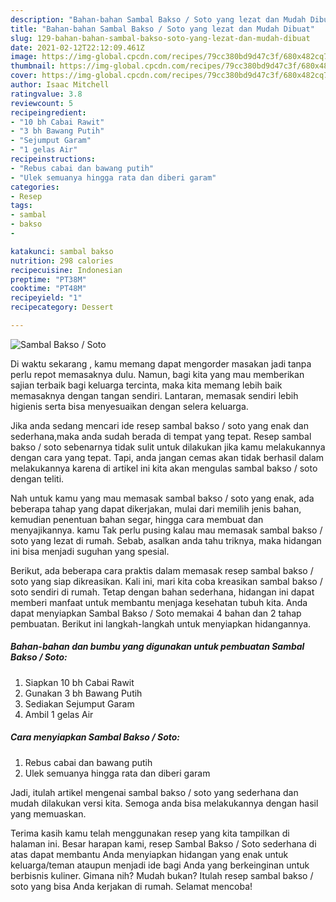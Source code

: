 ```yaml
---
description: "Bahan-bahan Sambal Bakso / Soto yang lezat dan Mudah Dibuat"
title: "Bahan-bahan Sambal Bakso / Soto yang lezat dan Mudah Dibuat"
slug: 129-bahan-bahan-sambal-bakso-soto-yang-lezat-dan-mudah-dibuat
date: 2021-02-12T22:12:09.461Z
image: https://img-global.cpcdn.com/recipes/79cc380bd9d47c3f/680x482cq70/sambal-bakso-soto-foto-resep-utama.jpg
thumbnail: https://img-global.cpcdn.com/recipes/79cc380bd9d47c3f/680x482cq70/sambal-bakso-soto-foto-resep-utama.jpg
cover: https://img-global.cpcdn.com/recipes/79cc380bd9d47c3f/680x482cq70/sambal-bakso-soto-foto-resep-utama.jpg
author: Isaac Mitchell
ratingvalue: 3.8
reviewcount: 5
recipeingredient:
- "10 bh Cabai Rawit"
- "3 bh Bawang Putih"
- "Sejumput Garam"
- "1 gelas Air"
recipeinstructions:
- "Rebus cabai dan bawang putih"
- "Ulek semuanya hingga rata dan diberi garam"
categories:
- Resep
tags:
- sambal
- bakso
- 

katakunci: sambal bakso  
nutrition: 298 calories
recipecuisine: Indonesian
preptime: "PT38M"
cooktime: "PT48M"
recipeyield: "1"
recipecategory: Dessert

---
```



![Sambal Bakso / Soto](https://img-global.cpcdn.com/recipes/79cc380bd9d47c3f/680x482cq70/sambal-bakso-soto-foto-resep-utama.jpg)

Di waktu  sekarang , kamu memang dapat mengorder masakan jadi tanpa perlu repot memasaknya dulu. Namun, bagi kita yang mau memberikan sajian terbaik bagi keluarga tercinta, maka kita memang lebih baik memasaknya dengan tangan sendiri. Lantaran, memasak sendiri lebih higienis serta bisa menyesuaikan dengan selera keluarga.

Jika anda sedang mencari ide resep sambal bakso / soto yang enak dan sederhana,maka anda sudah berada di tempat yang tepat. Resep sambal bakso / soto  sebenarnya tidak sulit untuk dilakukan jika kamu melakukannya dengan cara yang tepat. Tapi, anda jangan cemas akan tidak berhasil dalam melakukannya 
karena di artikel ini kita akan mengulas sambal bakso / soto dengan teliti.  



Nah untuk kamu yang mau memasak sambal bakso / soto yang enak, ada beberapa tahap yang dapat dikerjakan, mulai dari memilih jenis bahan, kemudian penentuan bahan segar, hingga cara membuat dan menyajikannya. kamu Tak perlu pusing kalau mau memasak sambal bakso / soto yang lezat di rumah. Sebab, asalkan anda  tahu triknya, maka hidangan ini bisa menjadi suguhan yang spesial.

Berikut, ada beberapa cara praktis  dalam memasak resep sambal bakso / soto yang siap dikreasikan. Kali ini, mari kita coba kreasikan sambal bakso / soto sendiri di rumah. Tetap dengan bahan sederhana, hidangan ini dapat memberi manfaat untuk membantu menjaga kesehatan tubuh kita. Anda dapat menyiapkan Sambal Bakso / Soto memakai 4 bahan dan 2 tahap pembuatan. Berikut ini langkah-langkah untuk menyiapkan hidangannya.

<!--inarticleads1-->

##### Bahan-bahan dan bumbu yang digunakan untuk pembuatan Sambal Bakso / Soto:

1. Siapkan 10 bh Cabai Rawit
1. Gunakan 3 bh Bawang Putih
1. Sediakan Sejumput Garam
1. Ambil 1 gelas Air




<!--inarticleads2-->

##### Cara menyiapkan Sambal Bakso / Soto:

1. Rebus cabai dan bawang putih
1. Ulek semuanya hingga rata dan diberi garam




Jadi, itulah artikel mengenai  sambal bakso / soto  yang sederhana dan mudah dilakukan versi kita. Semoga anda bisa melakukannya dengan hasil yang memuaskan. 

Terima kasih kamu telah menggunakan resep yang kita tampilkan di halaman ini. Besar harapan kami, resep  Sambal Bakso / Soto sederhana di atas dapat membantu Anda menyiapkan hidangan yang enak untuk keluarga/teman ataupun menjadi ide bagi Anda yang berkeinginan untuk berbisnis kuliner. Gimana nih? Mudah bukan? Itulah resep sambal bakso / soto yang bisa Anda kerjakan di rumah. Selamat mencoba!

